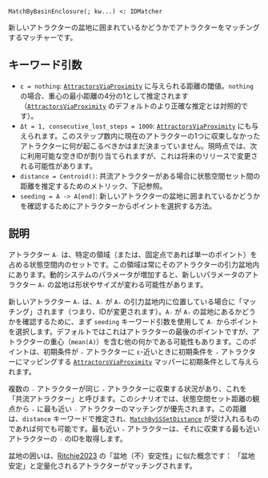 ```
MatchByBasinEnclosure(; kw...) <: IDMatcher
```

新しいアトラクターの盆地に囲まれているかどうかでアトラクターをマッチングするマッチャーです。

## キーワード引数

  * `ε = nothing`: [`AttractorsViaProximity`](@ref) に与えられる距離の閾値。`nothing` の場合、重心の最小距離の4分の1として推定されます（[`AttractorsViaProximity`](@ref) のデフォルトのより正確な推定とは対照的です）。
  * `Δt = 1, consecutive_lost_steps = 1000`: [`AttractorsViaProximity`](@ref) にも与えられます。このステップ数内に現在のアトラクターの1つに収束しなかったアトラクターに何が起こるべきかはまだ決まっていません。現時点では、次に利用可能な空きIDが割り当てられますが、これは将来のリリースで変更される可能性があります。
  * `distance = Centroid()`: 共流アトラクターがある場合に状態空間セット間の距離を推定するためのメトリック、下記参照。
  * `seeding = A -> A[end]`: 新しいアトラクターの盆地に囲まれているかどうかを確認するためにアトラクターからポイントを選択する方法。

## 説明

アトラクター `A₋` は、特定の領域（または、固定点であれば単一のポイント）を占める状態空間内のセットです。この領域は常にそのアトラクターの引力盆地内にあります。動的システムのパラメータが増加すると、新しいパラメータのアトラクター `A₊` の盆地は形状やサイズが変わる可能性があります。

新しいアトラクター `A₊` は、`A₋` が `A₊` の引力盆地内に位置している場合に「マッチング」されます（つまり、IDが変更されます）。`A₋` が `A₊` の盆地にあるかどうかを確認するために、まず `seeding` キーワード引数を使用して `A₋` からポイントを選択します。デフォルトではこれはアトラクターの最後のポイントですが、アトラクターの重心（`mean(A)`）を含む他の何かである可能性もあります。このポイントは、初期条件が `₊` アトラクターに `ε`-近いときに初期条件を `₊` アトラクターにマッピングする [`AttractorsViaProximity`](@ref) マッパーに初期条件として与えられます。

複数の `₋` アトラクターが同じ `₊` アトラクターに収束する状況があり、これを「共流アトラクター」と呼びます。このシナリオでは、状態空間セット距離の観点から `₊` に最も近い `₋` アトラクターのマッチングが優先されます。この距離は、`distance` キーワードで推定され、[`MatchBySSSetDistance`](@ref) が受け入れるものであれば何でも可能です。最も近い `₊` アトラクターは、それに収束する最も近いアトラクターの `₋` のIDを取得します。

盆地の囲いは、[Ritchie2023](@cite) の「盆地（不）安定性」に似た概念です： 「盆地安定」と定量化されるアトラクターがマッチングされます。
